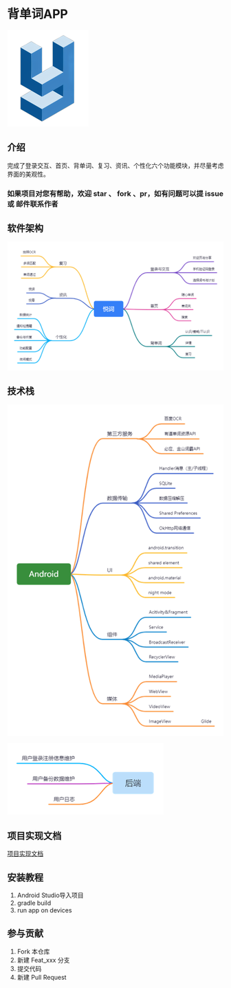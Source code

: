 # 背单词APP
![img.png](logo.png#pic_center)
## 介绍
完成了登录交互、首页、背单词、复习、资讯、个性化六个功能模块，并尽量考虑界面的美观性。

### **如果项目对您有帮助，欢迎 star 、 fork 、pr，如有问题可以提 issue 或 邮件联系作者**

## 软件架构
![img.png](软件架构图.png#pic_center)

## 技术栈
![img.png](技术栈.png#pic_center)

![img.png](后端.png#pic_center)

## 项目实现文档

[项目实现文档](doc/项目实现文档.pdf)

## 安装教程

1. Android Studio导入项目
2. gradle build
3. run app on devices

## 参与贡献

1.  Fork 本仓库
2.  新建 Feat_xxx 分支
3.  提交代码
4.  新建 Pull Request


